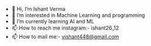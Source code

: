 - 👋 Hi, I’m Ishant Verma
- 👀 I’m interested in Machine Learning and programming 
- 🌱 I’m currently learning AI and ML 
- 📫 How to reach me instagram:- ishant26_12
- 📫 How to mail me:- vishant448@gmail.com

<!---
ishant2612/ishant2612 is a ✨ special ✨ repository because its `README.md` (this file) appears on your GitHub profile.
You can click the Preview link to take a look at your changes.
--->
